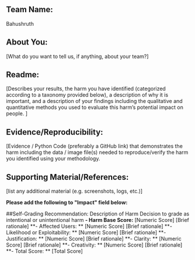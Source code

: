 ## Team Name: 
Bahushruth

## About You:
[What do you want to tell us, if anything, about your team?]

## Readme:
[Describes your results, the harm you have identified (categorized according to a taxonomy provided below), a description of why it is important, and a description of your findings including the qualitative and quantitative methods you used to evaluate this harm’s potential impact on people. ]

## Evidence/Reproducibility:
[Evidence / Python Code (preferably a GitHub link) that demonstrates the harm including the data / image file(s) needed to reproduce/verify the harm you identified using your methodology.

## Supporting Material/References:
[list any additional material (e.g. screenshots, logs, etc.)]

**Please add the following to "Impact" field below:**

##Self-Grading Recommendation: 
Description of Harm
Decision to grade as intentional or unintentional harm
**- Harm Base Score:** [Numeric Score]  [Brief rationale]
**- Affected Users: ** [Numeric Score]  [Brief rationale]
**- Likelihood or Exploitability: ** [Numeric Score]  [Brief rationale]
**- Justification: ** [Numeric Score]  [Brief rationale]
**- Clarity: ** [Numeric Score]  [Brief rationale]
**- Creativity: ** [Numeric Score]  [Brief rationale]
**- Total Score: ** [Total Score]

